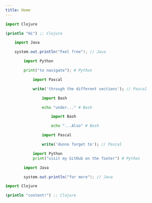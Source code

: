 ```yaml
---
title: Home
---
```


```py
import Clojure
````

```clojure
(println "Hi") ;; Clojure
````

```py
    import Java
````

```java
    system.out.println("Feel free"); // Java
````

```py
        import Python
````

```py
        print("to navigate"); # Python
````

```py
            import Pascal
````

```pascal
            write('through the different sections'); // Pascal
````

```py
                import Bash
````

```bash
                echo "under..." # Bash
````

```py
                    import Bash
````

```bash
                    echo "...Also" # Bash
````

```py
                import Pascal
````

```pascal
                write('dunno forget to'); // Pascal
````

```py
            import Python
            print("visit my GitHub on the footer") # Python
````

```py
        import Java
````

```java
        system.out.println("for more"); // Java
````

```py
import Clojure
````

```clojure
(println "content!") ;; Clojure
````

